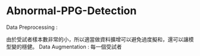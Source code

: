 # Abnormal-PPG-Detection


Data Preprocessing : 


由於受試者樣本數非常的小，所以適當做資料擴增可以避免過度擬和，還可以讓模型變的穩健。
Data Augmentation : 
每一個受試者
